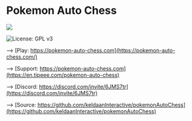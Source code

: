 # Pokemon Auto Chess
  <a href="https://discord.gg/6JMS7tr">
    <img src="https://img.shields.io/discord/737230355039387749.svg?style=for-the-badge&colorB=7581dc&logo=discord&logoColor=white">
  </a>
  
  ![License: GPL v3](https://img.shields.io/badge/License-GPLv3-blue.svg)

 --> [Play: https://pokemon-auto-chess.com](https://pokemon-auto-chess.com/)

--> [Support: https://pokemon-auto-chess.com](https://en.tipeee.com/pokemon-auto-chess)

--> [Discord: https://discord.com/invite/6JMS7tr](https://discord.com/invite/6JMS7tr)

--> [Source: https://github.com/keldaanInteractive/pokemonAutoChess](https://github.com/keldaanInteractive/pokemonAutoChess)
